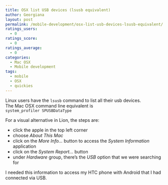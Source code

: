 ```yaml
---
title: OSX list USB devices (lsusb equivalent)
author: Georgiana
layout: post
permalink: /mobile-development/osx-list-usb-devices-lsusb-equivalent/
ratings_users:
  - 0
ratings_score:
  - 0
ratings_average:
  - 0
categories:
  - Mac OSX
  - Mobile development
tags:
  - mobile
  - OSX
  - quickies
---
```

Linux users have the `lsusb` command to list all their usb devices.  
The Mac OSX command line equivalent is  
`system_profiler SPUSBDataType`

For a visual alternative in Lion, the steps are:

  * click the apple in the top left corner
  * choose *About This Mac*
  * click on the *More Info&#8230;* button to access the *System Information* application
  * click on the *System Report&#8230;* button
  * under *Hardware* group, there&#8217;s the *USB* option that we were searching for

I needed this information to access my HTC phone with Android that I had connected via USB.